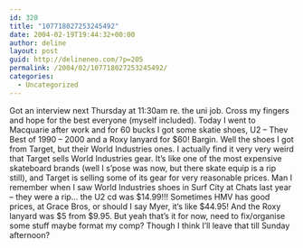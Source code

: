 ```yaml
---
id: 320
title: "107718027253245492"
date: 2004-02-19T19:44:32+00:00
author: deline
layout: post
guid: http://delineneo.com/?p=205
permalink: /2004/02/107718027253245492/
categories:
  - Uncategorized
---
```

Got an interview next Thursday at 11:30am re. the uni job. Cross my fingers and hope for the best everyone (myself included). Today I went to Macquarie after work and for 60 bucks I got some skatie shoes, U2 &#8211; Thev Best of 1990 &#8211; 2000 and a Roxy lanyard for $60! Bargin. Well the shoes I got from Target, but their World Industries ones. I actually find it very very weird that Target sells World Industries gear. It&#8217;s like one of the most expensive skateboard brands (well I s&#8217;pose was now, but there skate equip is a rip still), and Target is selling some of its gear for very reasonable prices. Man I remember when I saw World Industries shoes in Surf City at Chats last year &#8211; they were a rip&#8230; the U2 cd was $14.99!!! Sometimes HMV has good prices, at Grace Bros, or should I say Myer, it&#8217;s like $44.95! And the Roxy lanyard was $5 from $9.95. But yeah that&#8217;s it for now, need to fix/organise some stuff maybe format my comp? Though I think I&#8217;ll leave that till Sunday afternoon?